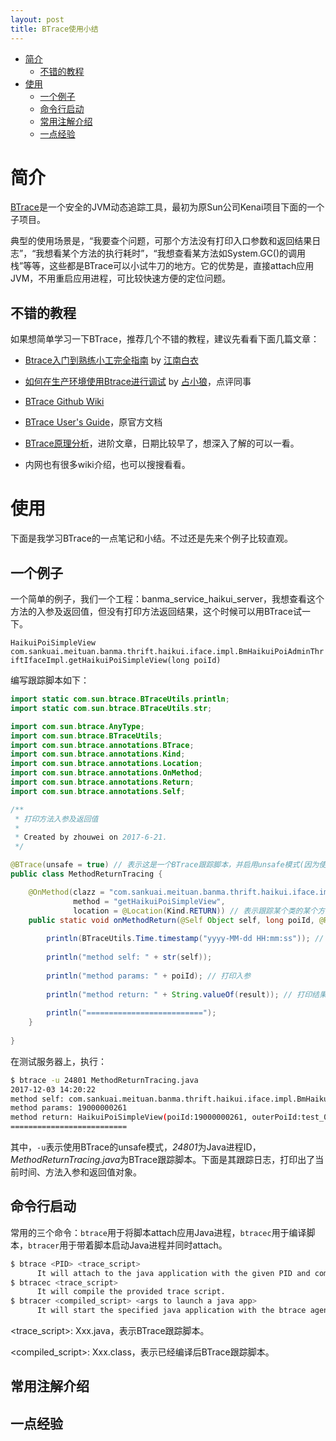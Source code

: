 ```yaml
---
layout: post
title: BTrace使用小结
---
```


- [简介](#-1)
  - [不错的教程](#-2)
- [使用](#-3)
  - [一个例子](#-4)
  - [命令行启动](#-5)
  - [常用注解介绍](#-6)
  - [一点经验](#-7)

# 简介

[BTrace](https://github.com/btraceio/btrace)是一个安全的JVM动态追踪工具，最初为原Sun公司Kenai项目下面的一个子项目。

典型的使用场景是，“我要查个问题，可那个方法没有打印入口参数和返回结果日志”，“我想看某个方法的执行耗时”，“我想查看某方法如System.GC()的调用栈”等等，这些都是BTrace可以小试牛刀的地方。它的优势是，直接attach应用JVM，不用重启应用进程，可比较快速方便的定位问题。

## 不错的教程
如果想简单学习一下BTrace，推荐几个不错的教程，建议先看看下面几篇文章：

* [Btrace入门到熟练小工完全指南](http://calvin1978.blogcn.com/articles/btrace1.html) by [江南白衣](http://calvin1978.blogcn.com/)

* [如何在生产环境使用Btrace进行调试](http://www.jianshu.com/p/dbb3a8b5c92f) by [占小狼](http://www.jianshu.com/u/90ab66c248e6)，点评同事

* [BTrace Github Wiki](https://github.com/btraceio/btrace/wiki)

* [BTrace User's Guide](http://zcfy.cc/original/btrace-wiki-userguide-mdash-project-kenai-952.html?t=unclaimed)，原官方文档

* [BTrace原理分析](http://www.iteye.com/topic/1005918)，进阶文章，日期比较早了，想深入了解的可以一看。

* 内网也有很多wiki介绍，也可以搜搜看看。

# 使用
下面是我学习BTrace的一点笔记和小结。不过还是先来个例子比较直观。

## 一个例子
一个简单的例子，我们一个工程：banma\_service\_haikui\_server，我想查看这个方法的入参及返回值，但没有打印方法返回结果，这个时候可以用BTrace试一下。

`HaikuiPoiSimpleView com.sankuai.meituan.banma.thrift.haikui.iface.impl.BmHaikuiPoiAdminThriftIfaceImpl.getHaikuiPoiSimpleView(long poiId)`

编写跟踪脚本如下：

```java
import static com.sun.btrace.BTraceUtils.println;
import static com.sun.btrace.BTraceUtils.str;

import com.sun.btrace.AnyType;
import com.sun.btrace.BTraceUtils;
import com.sun.btrace.annotations.BTrace;
import com.sun.btrace.annotations.Kind;
import com.sun.btrace.annotations.Location;
import com.sun.btrace.annotations.OnMethod;
import com.sun.btrace.annotations.Return;
import com.sun.btrace.annotations.Self;

/**
 * 打印方法入参及返回值
 * 
 * Created by zhouwei on 2017-6-21.
 */

@BTrace(unsafe = true) // 表示这是一个BTrace跟踪脚本，并启用unsafe模式(因为使用了BTraceUtils以外的方法，即String.valueOf(obj))
public class MethodReturnTracing {

    @OnMethod(clazz = "com.sankuai.meituan.banma.thrift.haikui.iface.impl.BmHaikuiPoiAdminThriftIfaceImpl",
              method = "getHaikuiPoiSimpleView", 
              location = @Location(Kind.RETURN)) // 表示跟踪某个类的某个方法，位置为方法返回处
    public static void onMethodReturn(@Self Object self, long poiId, @Return AnyType result) { // @Return注解将上面方法的返回值绑定到该方法的参数上
        
        println(BTraceUtils.Time.timestamp("yyyy-MM-dd HH:mm:ss")); // 打印时间
        
        println("method self: " + str(self));
        
        println("method params: " + poiId); // 打印入参
        
        println("method return: " + String.valueOf(result)); // 打印结果对象，因String.valueOf(obj)为外部方法，故需使用unsafe模式
        
        println("==========================");
    }
    
}

```

在测试服务器上，执行：

```bash
$ btrace -u 24801 MethodReturnTracing.java
2017-12-03 14:20:22
method self: com.sankuai.meituan.banma.thrift.haikui.iface.impl.BmHaikuiPoiAdminThriftIfaceImpl@6ae7d3b4
method params: 19000000261
method return: HaikuiPoiSimpleView(poiId:19000000261, outerPoiId:test_0003, subBrandId:0, poiName:测试门店, contactName:测试联系人, contactPhone:13897542233, contactEmail:email, cityId:110100, address:测试地址, addressDetail:, poiLat:39976752, poiLng:116446612, bdUserId:1001068, categoryCode:210, checked:PASS, status:IN_COOPERATION, open:IN_BUSINESS, step:DELIVERY, stepCode:30, ctime:1511871027, utime:1511871027, valid:1, appkeyId:0)
==========================
```

其中，`-u`表示使用BTrace的unsafe模式，*24801*为Java进程ID，*MethodReturnTracing.java*为BTrace跟踪脚本。下面是其跟踪日志，打印出了当前时间、方法入参和返回值对象。

    

## 命令行启动
常用的三个命令：`btrace`用于将脚本attach应用Java进程，`btracec`用于编译脚本，`btracer`用于带着脚本启动Java进程并同时attach。

```bash
$ btrace <PID> <trace_script> 
      It will attach to the java application with the given PID and compile and submit the trace script.
$ btracec <trace_script> 
      It will compile the provided trace script.
$ btracer <compiled_script> <args to launch a java app> 
      It will start the specified java application with the btrace agent running and the script previously compiled by btracec loaded.
```

\<trace_script>: Xxx.java，表示BTrace跟踪脚本。

\<compiled_script>: Xxx.class，表示已经编译后BTrace跟踪脚本。


## 常用注解介绍

## 一点经验